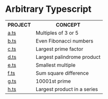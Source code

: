 # Arbitrary Typescript

<table>
  <tr>
    <th>PROJECT</th>
    <th>CONCEPT</th>
  </tr> 
  <tr>
    <td><a href="https://github.com/Bishal-9/arbitrarty-typescript/blob/main/src/a.ts">a.ts</a></td>
    <td>Multiples of 3 or 5</td>
  </tr>
  <tr>
    <td><a href="https://github.com/Bishal-9/arbitrarty-typescript/blob/main/src/b.ts">b.ts</a></td>
    <td>Even Fibonacci numbers</td>
  </tr>
  <tr>
    <td><a href="https://github.com/Bishal-9/arbitrarty-typescript/blob/main/src/c.ts">c.ts</a></td>
    <td>Largest prime factor</td>
  </tr>
  <tr>
    <td><a href="https://github.com/Bishal-9/arbitrarty-typescript/blob/main/src/d.ts">d.ts</a></td>
    <td>Largest palindrome product</td>
  </tr>
  <tr>
    <td><a href="https://github.com/Bishal-9/arbitrarty-typescript/blob/main/src/e.ts">e.ts</a></td>
    <td>Smallest multiple</td>
  </tr>
  <tr>
    <td><a href="https://github.com/Bishal-9/arbitrarty-typescript/blob/main/src/f.ts">f.ts</a></td>
    <td>Sum square difference</td>
  </tr>
  <tr>
    <td><a href="https://github.com/Bishal-9/arbitrarty-typescript/blob/main/src/g.ts">g.ts</a></td>
    <td>10001st prime</td>
  </tr>
  <tr>
    <td><a href="https://github.com/Bishal-9/arbitrarty-typescript/blob/main/src/h.ts">h.ts</a></td>
    <td>Largest product in a series</td>
  </tr>
</table>